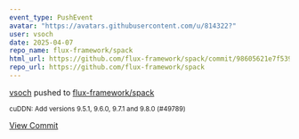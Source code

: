 ```yaml
---
event_type: PushEvent
avatar: "https://avatars.githubusercontent.com/u/814322?"
user: vsoch
date: 2025-04-07
repo_name: flux-framework/spack
html_url: https://github.com/flux-framework/spack/commit/98605621e7f539077802edea06e4ccf106b34f66
repo_url: https://github.com/flux-framework/spack
---
```


<a href='https://github.com/vsoch' target='_blank'>vsoch</a> pushed to <a href='https://github.com/flux-framework/spack' target='_blank'>flux-framework/spack</a>

<small>cuDDN: Add versions 9.5.1, 9.6.0, 9.7.1 and 9.8.0 (#49789)</small>

<a href='https://github.com/flux-framework/spack/commit/98605621e7f539077802edea06e4ccf106b34f66' target='_blank'>View Commit</a>